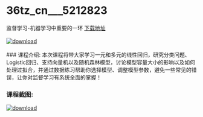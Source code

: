 # 36tz_cn___5212823
监督学习-机器学习中重要的一环
[下载地址](http://www.36tz.cn/article/5212823 "下载地址")
<br/></br>[![download](http://36tz.cn/muke_img/2020_05_2-33-300x212.png "下载地址")](http://www.36tz.cn/article/5212823 "下载地址")
<br/></br>### 课程介绍:
本次课程将带大家学习一元和多元的线性回归，研究分类问题、Logistic回归、支持向量机以及随机森林模型，讨论模型容量大小的影响以及如何处理过拟合，并通过数据练习帮助你选择模型、调整模型参数，避免一些常见的错误，让你对监督学习有系统全面的掌握！

### 课程截图:
[![download](http://36tz.cn/muke_img/2020_05_1-35.png "下载地址")](http://www.36tz.cn/article/5212823 "下载地址")
